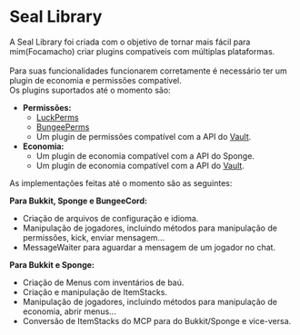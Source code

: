# Seal Library
A Seal Library foi criada com o objetivo de tornar mais fácil para mim(Focamacho) criar plugins compatíveis com múltiplas plataformas.<br><br>
Para suas funcionalidades funcionarem corretamente é necessário ter um plugin de economia e permissões compatível.<br>
Os plugins suportados até o momento são:
- **Permissões:**
  - [LuckPerms](https://luckperms.net/)
  - [BungeePerms](https://www.spigotmc.org/resources/bungeeperms.25/)
  - Um plugin de permissões compatível com a API do [Vault](https://www.spigotmc.org/resources/vault.34315/).
- **Economia:**
  - Um plugin de economia compatível com a API do Sponge.
  - Um plugin de economia compatível com a API do [Vault](https://www.spigotmc.org/resources/vault.34315/).

As implementações feitas até o momento são as seguintes:

**Para Bukkit, Sponge e BungeeCord:**
- Criação de arquivos de configuração e idioma.
- Manipulação de jogadores, incluindo métodos para manipulação de permissões, kick, enviar mensagem...
- MessageWaiter para aguardar a mensagem de um jogador no chat.

**Para Bukkit e Sponge:**
- Criação de Menus com inventários de baú.
- Criação e manipulação de ItemStacks.
- Manipulação de jogadores, incluindo métodos para manipulação de economia, abrir menus...
- Conversão de ItemStacks do MCP para do Bukkit/Sponge e vice-versa.